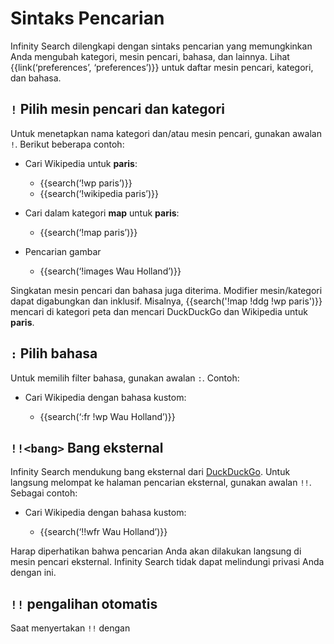 # Sintaks Pencarian

Infinity Search dilengkapi dengan sintaks pencarian yang memungkinkan Anda mengubah kategori,
mesin pencari, bahasa, dan lainnya. Lihat {{link(‘preferences’, ‘preferences’)}} untuk
daftar mesin pencari, kategori, dan bahasa.

## `!` Pilih mesin pencari dan kategori

Untuk menetapkan nama kategori dan/atau mesin pencari, gunakan awalan `!`. Berikut beberapa contoh:

- Cari Wikipedia untuk **paris**:

  - {{search(‘!wp paris’)}}
  - {{search(‘!wikipedia paris’)}}

- Cari dalam kategori **map** untuk **paris**:

  - {{search(‘!map paris’)}}

- Pencarian gambar

  - {{search(‘!images Wau Holland’)}}

Singkatan mesin pencari dan bahasa juga diterima. Modifier mesin/kategori
dapat digabungkan dan inklusif. Misalnya, {{search('!map !ddg !wp
paris')}} mencari di kategori peta dan mencari DuckDuckGo dan Wikipedia untuk **paris**.

## `:` Pilih bahasa

Untuk memilih filter bahasa, gunakan awalan `:`.  Contoh:

- Cari Wikipedia dengan bahasa kustom:

  - {{search(‘:fr !wp Wau Holland’)}}

## `!!<bang>` Bang eksternal

Infinity Search mendukung bang eksternal dari [DuckDuckGo]. Untuk langsung melompat ke halaman
pencarian eksternal, gunakan awalan `!!`. Sebagai contoh:

- Cari Wikipedia dengan bahasa kustom:

  - {{search(‘!!wfr Wau Holland’)}}

Harap diperhatikan bahwa pencarian Anda akan dilakukan langsung di mesin pencari eksternal.  Infinity Search tidak dapat melindungi privasi Anda dengan ini.

[DuckDuckGo]: https://duckduckgo.com/bang

## `!!` pengalihan otomatis

Saat menyertakan `!!` dengan